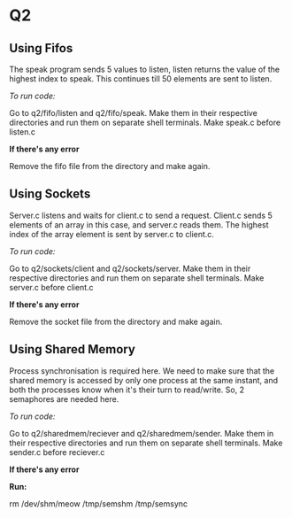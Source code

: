 # Q2
## Using Fifos
The speak program sends 5 values to listen, listen returns the value of the highest index to speak. This continues till 50 elements are sent to listen.

_To run code:_

Go to q2/fifo/listen and q2/fifo/speak. Make them in their respective directories and run them on separate shell terminals. Make speak.c before listen.c 

__**If there's any error**__

Remove the fifo file from the directory and make again.

## Using Sockets
Server.c listens and waits for client.c to send a request. Client.c sends 5 elements of an array in this case, and server.c reads them.
The highest index of the array element is sent by server.c to client.c.

_To run code:_

Go to q2/sockets/client and q2/sockets/server. Make them in their respective directories and run them on separate shell terminals. Make server.c before client.c

__**If there's any error**__

Remove the socket file from the directory and make again.

## Using Shared Memory
Process synchronisation is required here. We need to make sure that the shared memory is accessed by only one process at the same instant, and both the processes know when it's their turn to read/write. So, 2 semaphores are needed here.

_To run code:_

Go to q2/sharedmem/reciever and q2/sharedmem/sender. Make them in their respective directories and run them on separate shell terminals. Make sender.c before reciever.c

__**If there's any error**__

__Run:__

rm /dev/shm/meow /tmp/semshm /tmp/semsync







